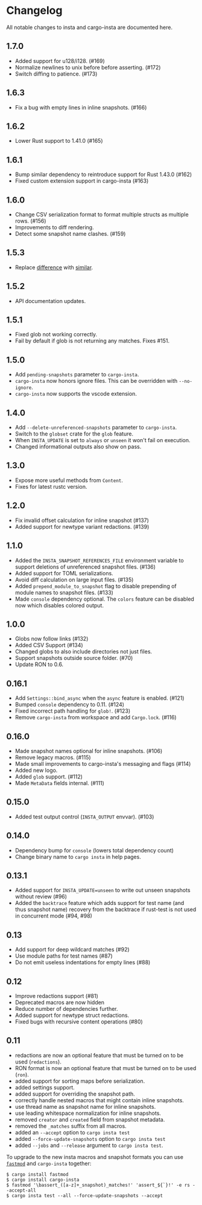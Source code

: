 # Changelog

All notable changes to insta and cargo-insta are documented here.

## 1.7.0

* Added support for u128/i128.  (#169)
* Normalize newlines to unix before before asserting.  (#172)
* Switch diffing to patience.  (#173)

## 1.6.3

* Fix a bug with empty lines in inline snapshots.  (#166)

## 1.6.2

* Lower Rust support to 1.41.0  (#165)

## 1.6.1

* Bump similar dependency to reintroduce support for Rust 1.43.0  (#162)
* Fixed custom extension support in cargo-insta  (#163)

## 1.6.0

* Change CSV serialization format to format multiple structs as
  multiple rows.   (#156)
* Improvements to diff rendering.
* Detect some snapshot name clashes.  (#159)

## 1.5.3

* Replace [difference](https://crates.io/crates/difference) with
  [similar](https://crates.io/crates/similar).

## 1.5.2

* API documentation updates.

## 1.5.1

* Fixed glob not working correctly.
* Fail by default if glob is not returning any matches. Fixes #151.

## 1.5.0

* Add `pending-snapshots` parameter to `cargo-insta`.
* `cargo-insta` now honors ignore files.  This can be overridden
  with `--no-ignore`.
* `cargo-insta` now supports the vscode extension.

## 1.4.0

* Add `--delete-unreferenced-snapshots` parameter to `cargo-insta`.
* Switch to the `globset` crate for the `glob` feature.
* When `INSTA_UPDATE` is set to `always` or `unseen` it won't
  fail on execution.
* Changed informational outputs also show on pass.

## 1.3.0

* Expose more useful methods from `Content`.
* Fixes for latest rustc version.

## 1.2.0

* Fix invalid offset calculation for inline snapshot (#137)
* Added support for newtype variant redactions. (#139)

## 1.1.0

* Added the `INSTA_SNAPSHOT_REFERENCES_FILE` environment variable to support
  deletions of unreferenced snapshot files. (#136)
* Added support for TOML serializations.
* Avoid diff calculation on large input files. (#135)
* Added `prepend_module_to_snapshot` flag to disable prepending of module
  names to snapshot files. (#133)
* Made `console` dependency optional.  The `colors` feature can be disabled now
  which disables colored output.

## 1.0.0

* Globs now follow links (#132)
* Added CSV Support (#134)
* Changed globs to also include directories not just files.
* Support snapshots outside source folder. (#70)
* Update RON to 0.6.

## 0.16.1

* Add `Settings::bind_async` when the `async` feature is enabled. (#121)
* Bumped `console` dependency to 0.11. (#124)
* Fixed incorrect path handling for `glob!`. (#123)
* Remove `cargo-insta` from workspace and add `Cargo.lock`. (#116)

## 0.16.0

* Made snapshot names optional for inline snapshots. (#106)
* Remove legacy macros. (#115)
* Made small improvements to cargo-insta's messaging and flags (#114)
* Added new logo.
* Added `glob` support. (#112)
* Made `MetaData` fields internal. (#111)

## 0.15.0

* Added test output control (`INSTA_OUTPUT` envvar). (#103)

## 0.14.0

* Dependency bump for `console` (lowers total dependency count)
* Change binary name to `cargo insta` in help pages.

## 0.13.1

* Added support for `INSTA_UPDATE=unseen` to write out unseen snapshots without review (#96)
* Added the `backtrace` feature which adds support for test name (and thus snapshot name)
  recovery from the backtrace if rust-test is not used in concurrent mode (#94, #98)

## 0.13

* Add support for deep wildcard matches (#92)
* Use module paths for test names (#87) 
* Do not emit useless indentations for empty lines (#88)

## 0.12

* Improve redactions support (#81)
* Deprecated macros are now hidden
* Reduce number of dependencies further.
* Added support for newtype struct redactions.
* Fixed bugs with recursive content operations (#80)

## 0.11

* redactions are now an optional feature that must be turned on to be used (`redactions`).
* RON format is now an optional feature that must be turned on to be used (`ron`).
* added support for sorting maps before serialization.
* added settings support.
* added support for overriding the snapshot path.
* correctly handle nested macros that might contain inline snapshots.
* use thread name as snapshot name for inline snapshots.
* use leading whitespace normalization for inline snapshots.
* removed `creator` and `created` field from snapshot metadata.
* removed the `_matches` suffix from all macros.
* added an `--accept` option to `cargo insta test`
* added `--force-update-snapshots` option to `cargo insta test`
* added `--jobs` and `--release` argument to `cargo insta test`.

To upgrade to the new insta macros and snapshot formats you can use
[`fastmod`](https://crates.io/crates/fastmod) and `cargo-insta` together:

    $ cargo install fastmod
    $ cargo install cargo-insta
    $ fastmod '\bassert_([a-z]+_snapshot)_matches!' 'assert_${`}!' -e rs --accept-all
    $ cargo insta test --all --force-update-snapshots --accept
